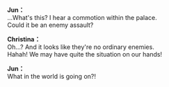 # 

  
**Jun：**  
...What's this? I hear a commotion within the palace.  
Could it be an enemy assault?  
  
**Christina：**  
Oh...? And it looks like they're no ordinary enemies.  
Hahah! We may have quite the situation on our hands!  
  
**Jun：**  
What in the world is going on?!  
